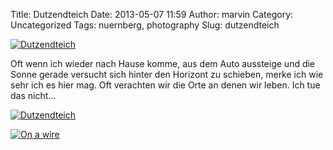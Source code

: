 Title: Dutzendteich
Date: 2013-05-07 11:59
Author: marvin
Category: Uncategorized
Tags: nuernberg, photography
Slug: dutzendteich

[![Dutzendteich](https://farm9.staticflickr.com/8276/8711385324_db8a5d8071_c.jpg)](http://www.flickr.com/photos/marvinxsteadfast/8711385324/ "Dutzendteich by marvinxsteadfast, on Flickr")

Oft wenn ich wieder nach Hause komme, aus dem Auto aussteige und die
Sonne gerade versucht sich hinter den Horizont zu schieben, merke ich
wie sehr ich es hier mag. Oft verachten wir die Orte an denen wir leben.
Ich tue das nicht...

[![Dutzendteich](https://farm9.staticflickr.com/8259/8710268469_9b16bf517a_c.jpg)](http://www.flickr.com/photos/marvinxsteadfast/8710268469/ "Dutzendteich by marvinxsteadfast, on Flickr")

[![On a
wire](https://farm9.staticflickr.com/8396/8711395478_4d8c5c899d_c.jpg)](http://www.flickr.com/photos/marvinxsteadfast/8711395478/ "On a wire by marvinxsteadfast, on Flickr")

